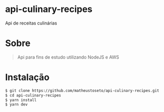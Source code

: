 # api-culinary-recipes
Api de receitas culinárias

# Sobre

  > Api para fins de estudo utilizando NodeJS e AWS

# Instalação

  ```sh
  $ git clone https://github.com/matheustoseto/api-culinary-recipes.git
  $ cd api-culinary-recipes
  $ yarn install
  $ yarn dev
  ```
